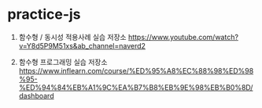 # practice-js

1. 함수형 / 동시성 적용사례 실습 저장소
   https://www.youtube.com/watch?v=Y8d5P9M51xs&ab_channel=naverd2

2. 함수형 프로그래밍 실습 저장소
   https://www.inflearn.com/course/%ED%95%A8%EC%88%98%ED%98%95-%ED%94%84%EB%A1%9C%EA%B7%B8%EB%9E%98%EB%B0%8D/dashboard
